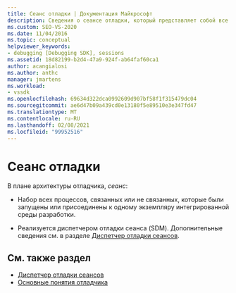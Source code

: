 ```yaml
---
title: Сеанс отладки | Документация Майкрософт
description: Сведения о сеансе отладки, который представляет собой все процессы, которые были запущены или присоединены к одному экземпляру интегрированной среды разработки.
ms.custom: SEO-VS-2020
ms.date: 11/04/2016
ms.topic: conceptual
helpviewer_keywords:
- debugging [Debugging SDK], sessions
ms.assetid: 18d82199-b2d4-47a9-924f-ab64faf60ca1
author: acangialosi
ms.author: anthc
manager: jmartens
ms.workload:
- vssdk
ms.openlocfilehash: 69634d322dca0992609d907bf58f1f315479dc04
ms.sourcegitcommit: ae6d47b09a439cd0e13180f5e89510e3e347fd47
ms.translationtype: MT
ms.contentlocale: ru-RU
ms.lasthandoff: 02/08/2021
ms.locfileid: "99952516"
---
```

# <a name="debug-session"></a>Сеанс отладки
В плане архитектуры отладчика, *сеанс*:

- Набор всех процессов, связанных или не связанных, которые были запущены или присоединены к одному экземпляру интегрированной среды разработки.

- Реализуется диспетчером отладки сеанса (SDM). Дополнительные сведения см. в разделе [Диспетчер отладки сеансов](../../extensibility/debugger/session-debug-manager.md).

## <a name="see-also"></a>См. также раздел
- [Диспетчер отладки сеансов](../../extensibility/debugger/session-debug-manager.md)
- [Основные понятия отладчика](../../extensibility/debugger/debugger-concepts.md)
